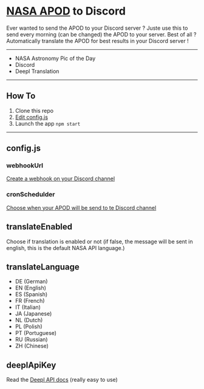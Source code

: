 # <a href="https://apod.nasa.gov/apod/astropix.html" target="_blank">NASA APOD</a> to Discord
Ever wanted to send the APOD to your Discord server ? Juste use this to send every morning (can be changed) the APOD to your server. Best of all ? Automatically translate the APOD for best results in your Discord server !


---

- NASA Astronomy Pic of the Day
- Discord
- Deepl Translation

---

## How To

1. Clone this repo
2. [Edit config.js](#configjs)
3. Launch the app `npm start`

---

## config.js

### webhookUrl
[Create a webhook on your Discord channel](https://support.discord.com/hc/en-us/articles/228383668-Intro-to-Webhooks)

### cronSchedulder
[Choose when your APOD will be send to te Discord channel](https://crontab.guru/)

## translateEnabled
Choose if translation is enabled or not (if false, the message will be sent in english, this is the default NASA API language.)

## translateLanguage
- DE (German)
- EN (English)
- ES (Spanish)
- FR (French)
- IT (Italian)
- JA (Japanese)
- NL (Dutch)
- PL (Polish)
- PT (Portuguese)
- RU (Russian)
- ZH (Chinese)

## deeplApiKey
Read the [Deepl API docs](https://www.deepl.com/docs-api) (really easy to use)